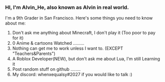 ### HI, I'm Alvin_He, also known as Alvin in real world. <br>
I'm a 9th Grader in San Francisco. Here's some things you need to know about me: <br>
   1. Don't ask me anything about Minecraft, I don't play it (Too poor to pay for it)
   2. 0 Anime & cartoons Watched .........   
   3. Nothing can get me to work unless I want to. (EXCEPT "Teachers&Parents") 
   4. A Roblox Developer(NEW), but don't ask me about Lua, I'm still Learning it 
   5. Post random stuff on github ........
   6. My discord: whenxequalsy#2027 if you would like to talk :) 

